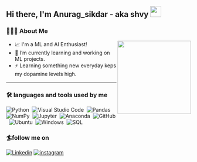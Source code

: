 ## Hi there, I'm Anurag_sikdar - aka shvy <img src="https://raw.githubusercontent.com/iampavangandhi/iampavangandhi/master/gifs/Hi.gif" width="30px"></h2>

### 👨🏻‍💻 About Me

<img align='right' src='https://user-images.githubusercontent.com/5713670/87202985-820dcb80-c2b6-11ea-9f56-7ec461c497c3.gif' width='200"'>

- 📈 I'm a ML and AI Enthusiast!
- 🌱 I’m currently learning and working on ML projects.
- ⚡ Learning something new everyday keps my dopamine levels high.

---

### 🛠 languages and tools used by me
![Python](https://img.shields.io/badge/-Python-333333?style=flat&logo=python)&nbsp;
![Visual Studio Code](https://img.shields.io/badge/-VScode-333333?style=flat&logo=visual-studio-code&logoColor=007ACC)&nbsp;
![Pandas](https://img.shields.io/badge/-Pandas-333333?style=flat&logo=pandas)&nbsp;
![NumPy](https://img.shields.io/badge/-NumPy-333333?style=flat&logo=numpy)&nbsp;
![Jupyter](https://img.shields.io/badge/-Jupyter-333333?style=flat&logo=Jupyter)&nbsp;
![Anaconda](https://img.shields.io/badge/-Anaconda-333333?style=flat&logo=Anaconda)&nbsp;
![GitHub](https://img.shields.io/badge/-GitHub-333333?style=flat&logo=github)&nbsp;
![Ubuntu](https://img.shields.io/badge/-Ubuntu-333333?style=flat&logo=Ubuntu)&nbsp;
![Windows](https://img.shields.io/badge/-Windows-333333?style=flat&logo=Windows)&nbsp;
![SQL]( https://img.shields.io/badge/-Sql-333333?style=flat&logo=Sql)&nbsp;





### 🏄follow me on

[![Linkedin](https://img.shields.io/badge/LinkedIn-0077B5?style=for-the-badge&logo=linkedin&logoColor=white)](https://www.linkedin.com/in/anurag-sikdar-842439215/)
[![instagram](https://img.shields.io/badge/Instagram-E4405F?style=for-the-badge&logo=instagram&logoColor=white)](https://www.instagram.com/s_h_v_y/)


